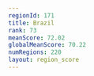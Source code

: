 ```yaml
---
regionId: 171
title: Brazil
rank: 73
meanScore: 72.02
globalMeanScore: 70.22
numRegions: 220
layout: region_score
---
```

